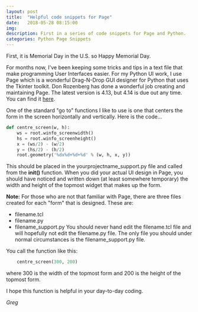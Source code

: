 ```yaml
---
layout: post
title:  "Helpful code snippets for Page"
date:   2018-05-28 08:15:00
img:
description: First in a series of code snippets for Page and Python.
categories: Python Page Snippets
---
```


First, it is Memorial Day in the U.S. so Happy Memorial Day.

For months now, I've been keeping some tricks and tips in a text file that make programming User Interfaces easier.  For my Python UI work, I use Page which is a wonderful Drag-N-Drop GUI designer for Python that uses the Tkinter toolkit. Don Rozenberg has done a wonderful job creating and maintaining Page.  The latest version is 4.13, but 4.14 is due out any time. You can find it [here](https://sourceforge.net/projects/page/).

One of the standard "go to" functions I like to use is one that centers the form in the screen horizontally and vertically. Here is the code...

```python
def centre_screen(w, h):
    ws = root.winfo_screenwidth()
    hs = root.winfo_screenheight()
    x = (ws/2) - (w/2)
    y = (hs/2) - (h/2)
    root.geometry('%dx%d+%d+%d' % (w, h, x, y))
```

This should be placed in the yourprojectname_support.py file and called from the **init()** function. When you did your actual UI design in Page, you should have noticed and written down (at least somewhere temporary) the width and height of the topmost widget that makes up the form.

**Note:** For those who are not that familiar with Page, there are three files created for each "form" that is designed. These are:
  - filename.tcl
  - filename.py
  - filename\_support.py
 You should never hand edit the filename.tcl file and will hopefully not edit the filename.py file. The only file you should under normal circumstances is the filename\_support.py file.

You call the function like this:
```python
    centre_screen(300, 200)
```
where 300 is the width of the topmost form and 200 is the height of the topmost form.

I hope this function is helpful in your day-to-day coding.

_Greg_

